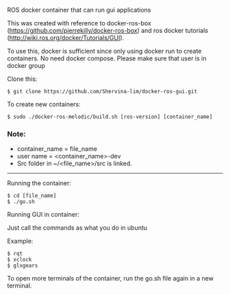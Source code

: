 ROS docker container that can run gui applications

This was created with reference to docker-ros-box (https://github.com/pierrekilly/docker-ros-box) and ros docker tutorials (http://wiki.ros.org/docker/Tutorials/GUI).

To use this, docker is sufficient since only using docker run to create containers. No need docker compose.
Please make sure that user is in docker group

Clone this:

	$ git clone https://github.com/Shervina-lim/docker-ros-gui.git

To create new containers:	
	
	$ sudo ./docker-ros-melodic/build.sh [ros-version] [container_name]

### Note: 

- container_name = file_name 
- user name =  <container_name>-dev
- Src folder in ~/<file_name>/src is linked.

---

Running the container:

	$ cd [file_name]
	$ ./go.sh

Running GUI in container:

Just call the commands as what you do in ubuntu 

Example:

	$ rqt
	$ xclock
	$ glxgears

To open more terminals of the container, run the go.sh file again in a new terminal.


